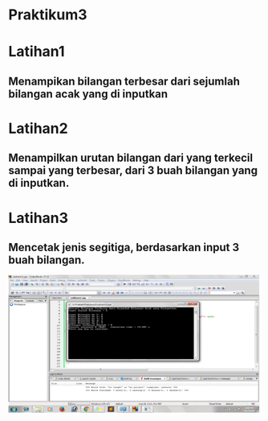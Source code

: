 # Praktikum3
  # Latihan1
  ## Menampikan bilangan terbesar dari sejumlah bilangan acak yang di inputkan
  # Latihan2
  ## Menampilkan urutan bilangan dari yang terkecil sampai yang terbesar, dari 3 buah bilangan yang di inputkan.
  # Latihan3
  ## Mencetak jenis segitiga, berdasarkan input 3 buah bilangan.
![alt text](https://github.com/Ranggaadam/Praktikum3/blob/master/Latihan1%20Screenshot.png)
